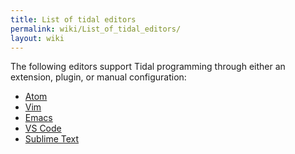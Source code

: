 ```yaml
---
title: List of tidal editors
permalink: wiki/List_of_tidal_editors/
layout: wiki
---
```


<translate> The following editors support Tidal programming through
either an extension, plugin, or manual configuration:

-   [Atom](/wiki/Atom "wikilink")
-   [Vim](/wiki/Vim "wikilink")
-   [Emacs](/wiki/Emacs "wikilink")
-   [VS Code](/wiki/VS_Code "wikilink")
-   [Sublime Text](/wiki/Sublime_Text "wikilink")

</translate>
